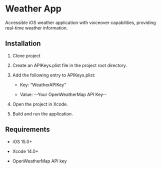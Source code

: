 Weather App
==============================

Accessible iOS weather application with voiceover capabilities, providing real-time weather information.

Installation
------------

1.  Clone project
    
2.  Create an APIKeys.plist file in the project root directory.
    
3.  Add the following entry to APIKeys.plist:
    
    *   Key: “WeatherAPIKey”
        
    *   Value: --Your OpenWeatherMap API Key--
        
4.  Open the project in Xcode.
    
5.  Build and run the application.
    

Requirements
------------

*   iOS 15.0+
    
*   Xcode 14.0+
    
*   OpenWeatherMap API key
